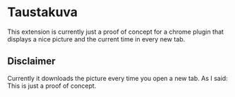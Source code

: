 # Taustakuva

This extension is currently just a proof of concept for a chrome plugin that
displays a nice picture and the current time in every new tab.

## Disclaimer

Currently it downloads the picture every time you open a new tab. As I said:
This is just a proof of concept.
